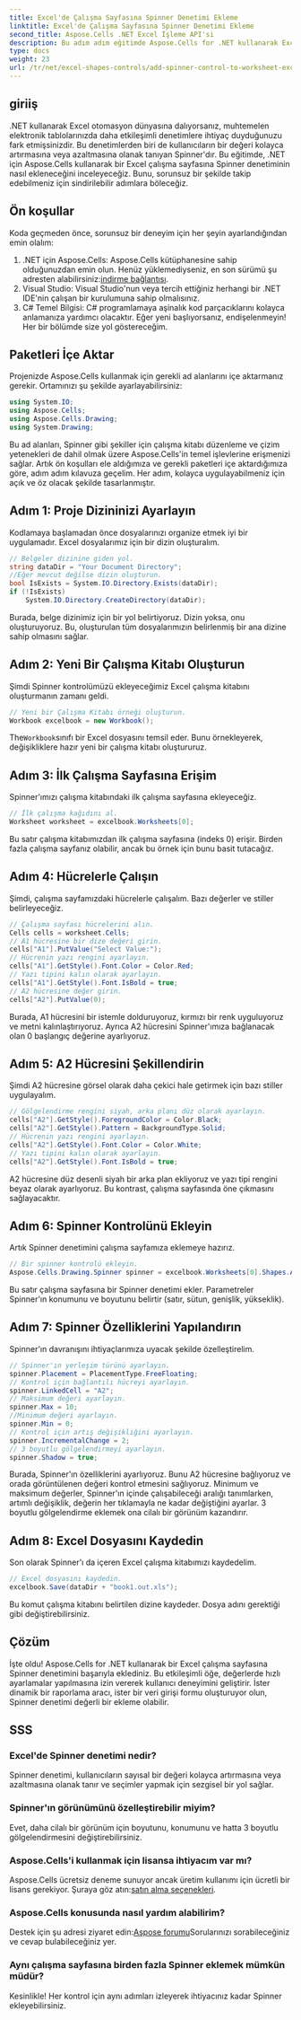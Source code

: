 ```yaml
---
title: Excel'de Çalışma Sayfasına Spinner Denetimi Ekleme
linktitle: Excel'de Çalışma Sayfasına Spinner Denetimi Ekleme
second_title: Aspose.Cells .NET Excel İşleme API'si
description: Bu adım adım eğitimde Aspose.Cells for .NET kullanarak Excel çalışma sayfasına Spinner denetiminin nasıl ekleneceğini öğrenin.
type: docs
weight: 23
url: /tr/net/excel-shapes-controls/add-spinner-control-to-worksheet-excel/
---
```

## giriiş
.NET kullanarak Excel otomasyon dünyasına dalıyorsanız, muhtemelen elektronik tablolarınızda daha etkileşimli denetimlere ihtiyaç duyduğunuzu fark etmişsinizdir. Bu denetimlerden biri de kullanıcıların bir değeri kolayca artırmasına veya azaltmasına olanak tanıyan Spinner'dır. Bu eğitimde, .NET için Aspose.Cells kullanarak bir Excel çalışma sayfasına Spinner denetiminin nasıl ekleneceğini inceleyeceğiz. Bunu, sorunsuz bir şekilde takip edebilmeniz için sindirilebilir adımlara böleceğiz. 
## Ön koşullar
Koda geçmeden önce, sorunsuz bir deneyim için her şeyin ayarlandığından emin olalım:
1.  .NET için Aspose.Cells: Aspose.Cells kütüphanesine sahip olduğunuzdan emin olun. Henüz yüklemediyseniz, en son sürümü şu adresten alabilirsiniz:[indirme bağlantısı](https://releases.aspose.com/cells/net/).
2. Visual Studio: Visual Studio'nun veya tercih ettiğiniz herhangi bir .NET IDE'nin çalışan bir kurulumuna sahip olmalısınız.
3. C# Temel Bilgisi: C# programlamaya aşinalık kod parçacıklarını kolayca anlamanıza yardımcı olacaktır. Eğer yeni başlıyorsanız, endişelenmeyin! Her bir bölümde size yol göstereceğim.
## Paketleri İçe Aktar
Projenizde Aspose.Cells kullanmak için gerekli ad alanlarını içe aktarmanız gerekir. Ortamınızı şu şekilde ayarlayabilirsiniz:
```csharp
using System.IO;
using Aspose.Cells;
using Aspose.Cells.Drawing;
using System.Drawing;
```
Bu ad alanları, Spinner gibi şekiller için çalışma kitabı düzenleme ve çizim yetenekleri de dahil olmak üzere Aspose.Cells'in temel işlevlerine erişmenizi sağlar.
Artık ön koşulları ele aldığımıza ve gerekli paketleri içe aktardığımıza göre, adım adım kılavuza geçelim. Her adım, kolayca uygulayabilmeniz için açık ve öz olacak şekilde tasarlanmıştır.
## Adım 1: Proje Dizininizi Ayarlayın
Kodlamaya başlamadan önce dosyalarınızı organize etmek iyi bir uygulamadır. Excel dosyalarımız için bir dizin oluşturalım.
```csharp
// Belgeler dizinine giden yol.
string dataDir = "Your Document Directory";
//Eğer mevcut değilse dizin oluşturun.
bool IsExists = System.IO.Directory.Exists(dataDir);
if (!IsExists)
    System.IO.Directory.CreateDirectory(dataDir);
```
Burada, belge dizinimiz için bir yol belirtiyoruz. Dizin yoksa, onu oluşturuyoruz. Bu, oluşturulan tüm dosyalarımızın belirlenmiş bir ana dizine sahip olmasını sağlar.
## Adım 2: Yeni Bir Çalışma Kitabı Oluşturun
Şimdi Spinner kontrolümüzü ekleyeceğimiz Excel çalışma kitabını oluşturmanın zamanı geldi.
```csharp
// Yeni bir Çalışma Kitabı örneği oluşturun.
Workbook excelbook = new Workbook();
```
 The`Workbook`sınıfı bir Excel dosyasını temsil eder. Bunu örnekleyerek, değişikliklere hazır yeni bir çalışma kitabı oluştururuz.
## Adım 3: İlk Çalışma Sayfasına Erişim
Spinner'ımızı çalışma kitabındaki ilk çalışma sayfasına ekleyeceğiz.
```csharp
// İlk çalışma kağıdını al.
Worksheet worksheet = excelbook.Worksheets[0];
```
Bu satır çalışma kitabımızdan ilk çalışma sayfasına (indeks 0) erişir. Birden fazla çalışma sayfanız olabilir, ancak bu örnek için bunu basit tutacağız.
## Adım 4: Hücrelerle Çalışın
Şimdi, çalışma sayfamızdaki hücrelerle çalışalım. Bazı değerler ve stiller belirleyeceğiz.
```csharp
// Çalışma sayfası hücrelerini alın.
Cells cells = worksheet.Cells;
// A1 hücresine bir dize değeri girin.
cells["A1"].PutValue("Select Value:");
// Hücrenin yazı rengini ayarlayın.
cells["A1"].GetStyle().Font.Color = Color.Red;
// Yazı tipini kalın olarak ayarlayın.
cells["A1"].GetStyle().Font.IsBold = true;
// A2 hücresine değer girin.
cells["A2"].PutValue(0);
```
Burada, A1 hücresini bir istemle dolduruyoruz, kırmızı bir renk uyguluyoruz ve metni kalınlaştırıyoruz. Ayrıca A2 hücresini Spinner'ımıza bağlanacak olan 0 başlangıç değerine ayarlıyoruz.
## Adım 5: A2 Hücresini Şekillendirin
Şimdi A2 hücresine görsel olarak daha çekici hale getirmek için bazı stiller uygulayalım.
```csharp
// Gölgelendirme rengini siyah, arka planı düz olarak ayarlayın.
cells["A2"].GetStyle().ForegroundColor = Color.Black;
cells["A2"].GetStyle().Pattern = BackgroundType.Solid;
// Hücrenin yazı rengini ayarlayın.
cells["A2"].GetStyle().Font.Color = Color.White;
// Yazı tipini kalın olarak ayarlayın.
cells["A2"].GetStyle().Font.IsBold = true;
```
A2 hücresine düz desenli siyah bir arka plan ekliyoruz ve yazı tipi rengini beyaz olarak ayarlıyoruz. Bu kontrast, çalışma sayfasında öne çıkmasını sağlayacaktır.
## Adım 6: Spinner Kontrolünü Ekleyin
Artık Spinner denetimini çalışma sayfamıza eklemeye hazırız.
```csharp
// Bir spinner kontrolü ekleyin.
Aspose.Cells.Drawing.Spinner spinner = excelbook.Worksheets[0].Shapes.AddSpinner(1, 0, 1, 0, 20, 18);
```
Bu satır çalışma sayfasına bir Spinner denetimi ekler. Parametreler Spinner'ın konumunu ve boyutunu belirtir (satır, sütun, genişlik, yükseklik).
## Adım 7: Spinner Özelliklerini Yapılandırın
Spinner'ın davranışını ihtiyaçlarımıza uyacak şekilde özelleştirelim.
```csharp
// Spinner'ın yerleşim türünü ayarlayın.
spinner.Placement = PlacementType.FreeFloating;
// Kontrol için bağlantılı hücreyi ayarlayın.
spinner.LinkedCell = "A2";
// Maksimum değeri ayarlayın.
spinner.Max = 10;
//Minimum değeri ayarlayın.
spinner.Min = 0;
// Kontrol için artış değişikliğini ayarlayın.
spinner.IncrementalChange = 2;
// 3 boyutlu gölgelendirmeyi ayarlayın.
spinner.Shadow = true;
```
Burada, Spinner'ın özelliklerini ayarlıyoruz. Bunu A2 hücresine bağlıyoruz ve orada görüntülenen değeri kontrol etmesini sağlıyoruz. Minimum ve maksimum değerler, Spinner'ın içinde çalışabileceği aralığı tanımlarken, artımlı değişiklik, değerin her tıklamayla ne kadar değiştiğini ayarlar. 3 boyutlu gölgelendirme eklemek ona cilalı bir görünüm kazandırır.
## Adım 8: Excel Dosyasını Kaydedin
Son olarak Spinner'ı da içeren Excel çalışma kitabımızı kaydedelim.
```csharp
// Excel dosyasını kaydedin.
excelbook.Save(dataDir + "book1.out.xls");
```
Bu komut çalışma kitabını belirtilen dizine kaydeder. Dosya adını gerektiği gibi değiştirebilirsiniz.
## Çözüm
İşte oldu! Aspose.Cells for .NET kullanarak bir Excel çalışma sayfasına Spinner denetimini başarıyla eklediniz. Bu etkileşimli öğe, değerlerde hızlı ayarlamalar yapılmasına izin vererek kullanıcı deneyimini geliştirir. İster dinamik bir raporlama aracı, ister bir veri girişi formu oluşturuyor olun, Spinner denetimi değerli bir ekleme olabilir. 
## SSS
### Excel'de Spinner denetimi nedir?
Spinner denetimi, kullanıcıların sayısal bir değeri kolayca artırmasına veya azaltmasına olanak tanır ve seçimler yapmak için sezgisel bir yol sağlar.
### Spinner'ın görünümünü özelleştirebilir miyim?
Evet, daha cilalı bir görünüm için boyutunu, konumunu ve hatta 3 boyutlu gölgelendirmesini değiştirebilirsiniz.
### Aspose.Cells'i kullanmak için lisansa ihtiyacım var mı?
 Aspose.Cells ücretsiz deneme sunuyor ancak üretim kullanımı için ücretli bir lisans gerekiyor. Şuraya göz atın:[satın alma seçenekleri](https://purchase.aspose.com/buy).
### Aspose.Cells konusunda nasıl yardım alabilirim?
 Destek için şu adresi ziyaret edin:[Aspose forumu](https://forum.aspose.com/c/cells/9)Sorularınızı sorabileceğiniz ve cevap bulabileceğiniz yer.
### Aynı çalışma sayfasına birden fazla Spinner eklemek mümkün müdür?
Kesinlikle! Her kontrol için aynı adımları izleyerek ihtiyacınız kadar Spinner ekleyebilirsiniz.